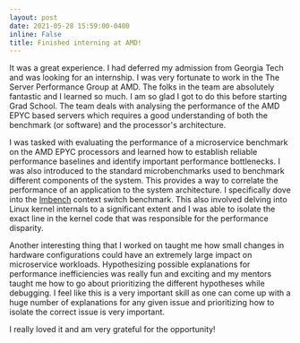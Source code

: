 ```yaml
---
layout: post
date: 2021-05-28 15:59:00-0400
inline: False
title: Finished interning at AMD! 
---
```


It was a great experience. I had deferred my admission from Georgia Tech and was looking for an internship. I was very fortunate to work in the The Server Performance Group at AMD. The folks in the team are absolutely fantastic and I learned so much. I am so glad I got to do this before starting Grad School. The team deals with analysing the performance of the AMD EPYC based servers which requires a good understanding of both the benchmark (or software) and the processor's architecture.  

I was tasked with evaluating the performance of a microservice benchmark on the AMD EPYC processors and learned how to establish reliable performance baselines and identify important performance bottlenecks. I was also introduced to the standard microbenchmarks used to benchmark different components of the system. This provides a way to correlate the performance of an application to the system architecture. I specifically dove into the [lmbench](https://www.usenix.org/conference/usenix-1996-annual-technical-conference/lmbench-portable-tools-performance-analysis) context switch benchmark. This also involved delving into Linux kernel internals to a significant extent and I was able to isolate the exact line in the kernel code that was responsible for the performance disparity.

Another interesting thing that I worked on taught me how small changes in hardware configurations could have an extremely large impact on microservice workloads. Hypothesizing possible explanations for performance inefficiencies was really fun and exciting and my mentors taught me how to go about prioritizing the different hypotheses while debugging. I feel like this is a very important skill as one can come up with a huge number of explanations for any given issue and prioritizing how to isolate the correct issue is very important. 

I really loved it and am very grateful for the opportunity! 